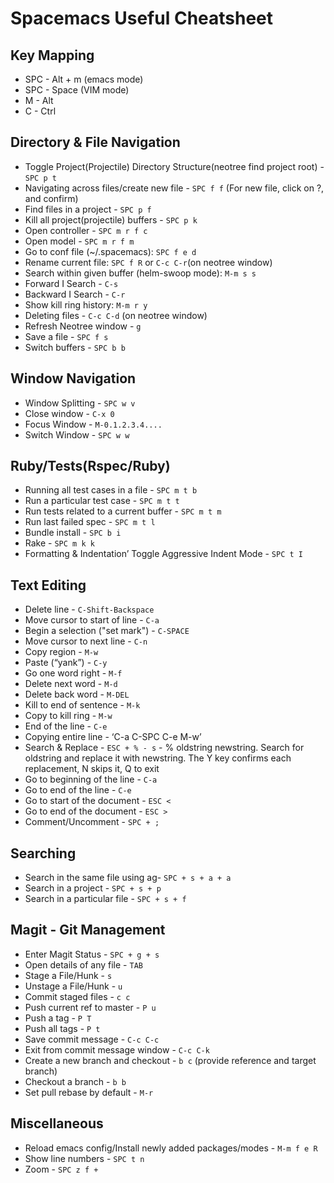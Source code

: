 # Spacemacs Useful Cheatsheet

## Key Mapping
* SPC - Alt + m (emacs mode)
* SPC - Space (VIM mode)
* M - Alt
* C - Ctrl

## Directory & File Navigation

* Toggle Project(Projectile) Directory Structure(neotree find project root) - `SPC p t`
* Navigating across files/create new file  - `SPC f f` (For new file, click on ?, and confirm)
* Find files in a project - `SPC p f`
* Kill all project(projectile) buffers - `SPC p k`
* Open controller - `SPC m r f c`
* Open model - `SPC m r f m`
* Go to conf file (~/.spacemacs): `SPC f e d`
* Rename current file: `SPC f R` or `C-c C-r`(on neotree window)
* Search within given buffer (helm-swoop mode): `M-m s s`
* Forward I Search - `C-s`
* Backward I Search - `C-r`
* Show kill ring history: `M-m r y`
* Deleting files - `C-c C-d` (on neotree window)
* Refresh Neotree window - `g`
* Save a file - `SPC f s`
* Switch buffers - `SPC b b`

## Window Navigation

* Window Splitting - `SPC w v`
* Close window - `C-x 0`
* Focus Window - `M-0.1.2.3.4....`
* Switch Window - `SPC w w`

## Ruby/Tests(Rspec/Ruby)

* Running all test cases in a file - `SPC m t b`
* Run a particular test case - `SPC m t t`
* Run tests related to a current buffer - `SPC m t m`
* Run last failed spec - `SPC m t l`
* Bundle install - `SPC b i`
* Rake - `SPC m k k`
* Formatting & Indentation’ Toggle Aggressive Indent Mode - `SPC t I`

## Text Editing

* Delete line - `C-Shift-Backspace`
* Move cursor to start of line - `C-a`
* Begin a selection ("set mark") - `C-SPACE`
* Move cursor to next line - `C-n`
* Copy region - `M-w`
* Paste (“yank”) - `C-y`
* Go one word right - `M-f`
* Delete next word - `M-d`
* Delete back word - `M-DEL`
* Kill to end of sentence - `M-k`
* Copy to kill ring - `M-w`
* End of the line - `C-e`
* Copying entire line - ‘C-a C-SPC C-e M-w’
* Search & Replace - `ESC + % - s` - % oldstring  newstring. Search for oldstring and replace it with newstring. The Y key confirms each replacement, N skips it, Q to exit
* Go to beginning of the line - `C-a`
* Go to end of the line - `C-e`
* Go to start of the document - `ESC <`
* Go to end of the document - `ESC >`
* Comment/Uncomment - `SPC + ;`

## Searching
* Search in the same file using ag- `SPC + s + a + a`
* Search in a project - `SPC + s + p`
* Search in a particular file - `SPC + s + f`

## Magit - Git Management
* Enter Magit Status - `SPC + g + s`
* Open details of any file - `TAB`
* Stage a File/Hunk - `s`
* Unstage a File/Hunk - `u`
* Commit staged files - `c c`
* Push current ref to master - `P u`
* Push a tag - `P T`
* Push all tags - `P t`
* Save commit message - `C-c C-c`
* Exit from commit message window - `C-c C-k`
* Create a new branch and checkout - `b c` (provide reference and target branch)
* Checkout a branch - `b b`
* Set pull rebase by default - `M-r`

## Miscellaneous 
* Reload emacs config/Install newly added packages/modes - `M-m f e R`
* Show line numbers - `SPC t n`
* Zoom - `SPC z f +`






